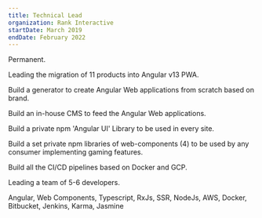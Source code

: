 ```yaml
---
title: Technical Lead
organization: Rank Interactive
startDate: March 2019
endDate: February 2022
---
```

Permanent.
    
Leading the migration of 11 products into Angular v13 PWA.

Build a generator to create Angular Web applications from scratch based on brand.

Build an in-house CMS to feed the Angular Web applications.

Build a private npm 'Angular UI' Library to be used in every site.

Build a set private npm libraries of web-components (4) to be used by any consumer implementing gaming features.

Build all the CI/CD pipelines based on Docker and GCP.

Leading a team of 5-6 developers.

Angular, Web Components, Typescript, RxJs, SSR, NodeJs, AWS, Docker, Bitbucket, Jenkins, Karma, Jasmine
